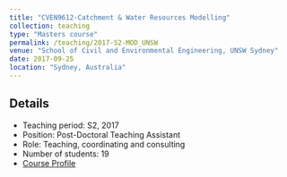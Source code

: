 ```yaml
---
title: "CVEN9612-Catchment & Water Resources Modelling"
collection: teaching
type: "Masters course"
permalink: /teaching/2017-S2-MOD_UNSW
venue: "School of Civil and Environmental Engineering, UNSW Sydney"
date: 2017-09-25
location: "Sydney, Australia"
---
```

## Details
* Teaching period: S2, 2017
* Position: Post-Doctoral Teaching Assistant 
* Role: Teaching, coordinating and consulting
* Number of students: 19
* [Course Profile](https://vm.civeng.unsw.edu.au/courseprofiles/2017/2017-S2_CVEN9612x6089.pdf)